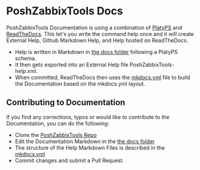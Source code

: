 # PoshZabbixTools Docs

PoshZabbixTools Documentation is using a combination of [PlatyPS](https://github.com/PowerShell/platyPS) and [ReadTheDocs](https://readthedocs.org/). This let's you write the command help once and it will create External Help, Github Markdown Help, and Help hosted on ReadTheDocs.

- Help is written in Markdown in [the docs folder](https://github.com/twillin912/PoshZabbixTools/tree/master/docs) following a PlatyPS schema.
- It then gets exported into an External Help file PoshZabbixTools-help.xml.
- When committed, ReadTheDocs then uses the [mkdocs.yml](https://github.com/twillin912/PoshZabbixTools/blob/master/mkdocs.yml) file to build the Documentation based on the mkdocs.yml layout.

## Contributing to Documentation

If you find any corrections, typos or would like to contribute to the Documentation, you can do the following:

- Clone the [PoshZabbixTools Repo](https://github.com/twillin912/PoshZabbixTools)
- Edit the Documentation Markdown in the [the docs folder](https://github.com/twillin912/PoshZabbixTools/tree/master/docs)
- The structure of the Help Markdown Files is described in the [mkdocs.yml](https://github.com/twillin912/PoshZabbixTools/blob/master/mkdocs.yml)
- Commit changes and submit a Pull Request.